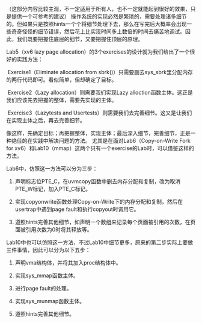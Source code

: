 （这部分内容比较主观，不一定适用于所有人，也不一定就能起到很好的效果，只是提供一个可参考的建议）
操作系统的实现必然是繁琐的，需要处理诸多细节的。但如果只是按照hints一个个将细节处理下去，那么在写完后大概率会出现一些奇奇怪怪的细节错误，然后花上比实现时间多上数倍的时间去痛苦地调试。因此，我们既要把握住底层的细节，又要把握住顶层的原理。

Lab5（xv6 lazy page allocation）的3个exercises的设计就为我们给出了一个很好的实践方法：

​	Exercise1（Eliminate allocation from sbrk()）只需要删去sys_sbrk里分配内存的两行代码即可。看似简单，但却确定了目标。

​	Exercise2（Lazy allocation）则需要我们实现Lazy alloction函数主体。这正是我们应该先去把握的整体，需要先实现的主体。

​	Exercise3（Lazytests and Usertests）则需要我们去完善细节。这又是让我们在实现主体之后，再去完善细节。

像这样，先确定目标；再把握整体，实现主体；最后深入细节，完善细节，正是一种绝佳的在实践中解决问题的方法。
尤其是在面对Lab6（Copy-on-Write Fork for xv6）和Lab10（mmap）这两个只有一个exercise的Lab时，可以借鉴这样的方法。

Lab6中，仿照这一方法可以分为三步：

1. 声明标志位PTE_C，在uvmcopy函数中删去内存分配和复制，改为取消PTE_W标记，加入PTE_C标记。

2.  实现copyonwrite函数处理Copy-on-Write下的内存分配和复制，然后在usertrap中遇到page fault和执行copyout时调用它。
3.  遵照hints完善其他细节，如声明一个数组来记录每个页面被引用的次数，在页面被引用次数为0时将其释放等。

Lab10中也可以仿照这一方法，不过Lab10中细节更多，原来的第二步实际上要做三件事情，因此可以分为以下五步：

1. 声明vma结构体，并将其加入proc结构体中。

2.  实现sys_mmap函数主体。
3.  进行page fault的处理。
4.  实现sys_munmap函数主体。
5.  遵照hints完善其他细节。
